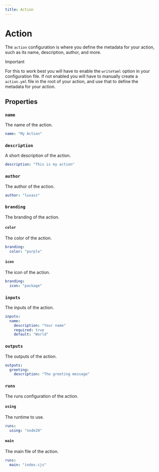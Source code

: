 ```yaml
---
title: Action
---
```


# Action

The `action` configuration is where you define the metadata for your action, such as its name, description, author, and more.

> [!IMPORTANT]
> For this to work best you will have to enable the `writeYaml` option in your configuration file.
> If not enabled you will have to manually create a `action.yml` file in the root of your action, and use that to define the metadata for your action.

## Properties

### `name`

The name of the action.

```yaml
name: "My Action"
```

### `description`

A short description of the action.

```yaml
description: "This is my action"
```

### `author`

The author of the action.

```yaml
author: "luxass"
```

### `branding`

The branding of the action.

#### `color`

The color of the action.

```yaml
branding:
  color: "purple"
```

#### `icon`

The icon of the action.

```yaml
branding:
  icon: "package"
```

### `inputs`

The inputs of the action.

```yaml
inputs:
  name:
    description: "Your name"
    required: true
    default: "World"
```

### `outputs`

The outputs of the action.

```yaml
outputs:
  greeting:
    description: "The greeting message"
```

### `runs`

The runs configuration of the action.

#### `using`

The runtime to use.

```yaml
runs:
  using: "node20"
```

#### `main`

The main file of the action.

```yaml
runs:
  main: "index.cjs"
```
